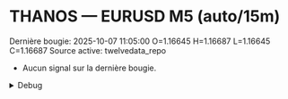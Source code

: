 # THANOS — EURUSD M5 (auto/15m)
Dernière bougie: 2025-10-07 11:05:00  O=1.16645  H=1.16687  L=1.16645  C=1.16687
Source active: twelvedata_repo

- Aucun signal sur la dernière bougie.

<details><summary>Debug</summary>

- TD_API_KEY manquant.

</details>